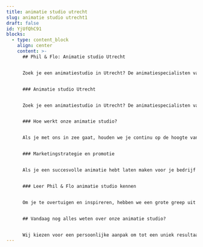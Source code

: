 ```yaml
---
title: animatie studio utrecht
slug: animatie studio utrecht1
draft: false
id: YjUfQhC91
blocks:
  - type: content_block
    align: center
    content: >-
      ## Phil & Flo: Animatie studio Utrecht


      Zoek je een animatiestudio in Utrecht? De animatiespecialisten van Phil & Flo staan klaar om voor bedrijven, organisaties en ondernemers in Utrecht pakkende animatiefilms te maken.


      ### Animatie studio Utrecht


      Zoek je een animatiestudio in Utrecht? De animatiespecialisten van Phil & Flo staan klaar om voor bedrijven, organisaties en ondernemers in Utrecht pakkende animatiefilms te maken. Hoe we dat doen? Wij kiezen voor een persoonlijke aanpak om tot een uniek resultaat te komen. We ontwikkelen samen met jou het concept, en daarna gaan we creatief en vakkundig aan de slag met het maken van de animatie. Met onze animatiestudio kies je voor echt maatwerk, en geen dertien-in-een-dozijn.


      ### Hoe werkt onze animatie studio?


      Als je met ons in zee gaat, houden we je continu op de hoogte van de voortgang. We werken sowieso met een helder stappenplan. We bepalen het doel van de animatiefilm, schrijven het script, en vertalen dat naar een aansprekende video. Maar daar houdt het niet op: we zijn namelijk ook expert op het gebied van videomarketing. Wij helpen je dus ook met het bepalen van een strategie om je animatie gericht in te zetten.


      ### Marketingstrategie en promotie


      Als je een succesvolle animatie hebt laten maken voor je bedrijf in Utrecht, wil je ook je relevante doelgroep bereiken. Hoe doe je dat? Met een goed uitgedachte marketingstrategie zorgen we ervoor dat je animatie aankomt bij je doelgroep in Utrecht en daarbuiten natuurlijk. Dat kan door goed geplaatste video-advertenties, een social media campaign en een succesvolle lancering van je video. Wij stemmen de promotie en marketing van je animatiefilm perfect af op de inhoud.


      ### Leer Phil & Flo animatie studio kennen


      Om je te overtuigen en inspireren, hebben we een grote greep uit eerdere cases online. Zo zie je van tevoren wat onze animatie studio al in Utrecht heeft gedaan. Wij geloven ook in persoonlijk contact met onze klanten. Daarom gaan we graag vrijblijvend met je in gesprek. Zie jij dat ook zitten? Dan kun je meteen contact met ons opnemen, of langskomen op een van onze kantoren.


      ## Vandaag nog alles weten over onze animatie studio?


      Wij kiezen voor een persoonlijke aanpak om tot een uniek resultaat te komen. We ontwikkelen samen met jou het concept, en daarna gaan we creatief en vakkundig aan de slag met het maken van de animatie. Met onze animatiestudio kies je voor echt maatwerk, en geen dertien-in-een-dozijn.
---
```

